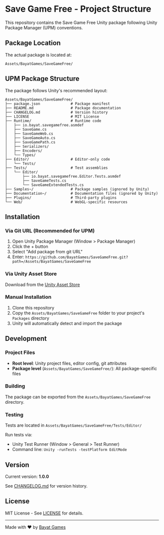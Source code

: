 # Save Game Free - Project Structure

This repository contains the Save Game Free Unity package following Unity Package Manager (UPM) conventions.

## Package Location

The actual package is located at:
```
Assets/BayatGames/SaveGameFree/
```

## UPM Package Structure

The package follows Unity's recommended layout:

```
Assets/BayatGames/SaveGameFree/
├── package.json              # Package manifest
├── README.md                 # Package documentation
├── CHANGELOG.md              # Version history
├── LICENSE                   # MIT License
├── Runtime/                  # Runtime code
│   ├── io.bayat.savegamefree.asmdef
│   ├── SaveGame.cs
│   ├── SaveGameWeb.cs
│   ├── SaveGameAuto.cs
│   ├── SaveGamePath.cs
│   ├── Serializers/
│   ├── Encoders/
│   └── Types/
├── Editor/                   # Editor-only code
│   └── Tests/
├── Tests/                    # Test assemblies
│   └── Editor/
│       ├── io.bayat.savegamefree.Editor.Tests.asmdef
│       ├── SaveGameTests.cs
│       └── SaveGameExtendedTests.cs
├── Samples~/                 # Package samples (ignored by Unity)
├── Documentation~/           # Documentation files (ignored by Unity)
├── Plugins/                  # Third-party plugins
└── Web/                      # WebGL-specific resources
```

## Installation

### Via Git URL (Recommended for UPM)

1. Open Unity Package Manager (Window > Package Manager)
2. Click the + button
3. Select "Add package from git URL"
4. Enter: `https://github.com/BayatGames/SaveGameFree.git?path=/Assets/BayatGames/SaveGameFree`

### Via Unity Asset Store

Download from the [Unity Asset Store](https://assetstore.unity.com/packages/tools/input-management/save-game-free-gold-update-81519)

### Manual Installation

1. Clone this repository
2. Copy the `Assets/BayatGames/SaveGameFree` folder to your project's `Packages` directory
3. Unity will automatically detect and import the package

## Development

### Project Files

- **Root level**: Unity project files, editor config, git attributes
- **Package level** (`Assets/BayatGames/SaveGameFree/`): All package-specific files

### Building

The package can be exported from the `Assets/BayatGames/SaveGameFree` directory.

### Testing

Tests are located in `Assets/BayatGames/SaveGameFree/Tests/Editor/`

Run tests via:
- Unity Test Runner (Window > General > Test Runner)
- Command line: `Unity -runTests -testPlatform EditMode`

## Version

Current version: **1.0.0**

See [CHANGELOG.md](Assets/BayatGames/SaveGameFree/CHANGELOG.md) for version history.

## License

MIT License - See [LICENSE](Assets/BayatGames/SaveGameFree/LICENSE) for details.

---

Made with :heart: by [Bayat Games](https://bayat.io)
